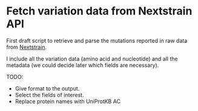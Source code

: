 # Fetch variation data from Nextstrain API

First draft script to retrieve and parse the mutations reported in raw data from [Nextstrain](http://data.nextstrain.org/ncov.json). 

I include all the variation data (amino acid and nucleotide) and all the metadata (we could decide later which fields are necessary).

TODO:

- Give format to the output.
- Select the fields of interest.
- Replace protein names with UniProtKB AC

